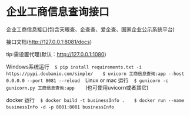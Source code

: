 # 企业工商信息查询接口

企业工商信息接口(包含天眼查、企查查、爱企查、国家企业公示系统平台)

接口文档(http://127.0.0.1:8081/docs)

tip:需设置代理(默认：http://127.0.0.1:1080)

Windows系统运行
` ` `
$ pip install requirements.txt -i https://pypi.doubanio.com/simple/
` ` `
` ` `
$ uvicorn 工商信息查询:app --host 0.0.0.0 --port 8081 --reload
` ` `
Linux or mac 运行
` ` `
$ gunicorn -c gunicorn.py 工商信息查询:app  
` ` `
(也可使用uvicorn或者其它)

docker 运行
` ` `
$ docker build -t businessInfo .
` ` `
` ` `
$ docker run --name businessInfo -d -p 8081:8081 businessInfo
` ` `
